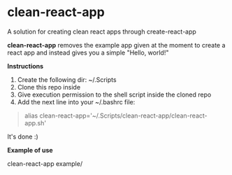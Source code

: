 # clean-react-app
A solution for creating clean react apps through create-react-app

**clean-react-app** removes the example app given at the moment to create a react app and instead gives you a simple "Hello, world!"

**Instructions**
1. Create the following dir: ~/.Scripts
2. Clone this repo inside
3. Give execution permission to the shell script inside the cloned repo
4. Add the next line into your ~/.bashrc file:
> alias clean-react-app='~/.Scripts/clean-react-app/clean-react-app.sh'

It's done :)

**Example of use**  

clean-react-app example/
